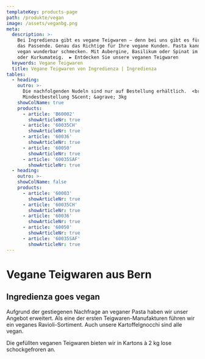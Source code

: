 ```yaml
---
templateKey: products-page
path: /produkte/vegan
image: /assets/veganbg.png
meta:
  description: >-
    Bei Ingredienza gibt es vegane Teigwaren – denn bei uns gibt es für jeden
    das Passende. Genau das Richtige für Ihre vegane Kunden. Pasta kann auch
    vegan wunderbar schmecken. Mit Aubergine, Basilikum oder Spinat im Dinkel-
    oder Kurkumateig.  ► Entdecken Sie unsere veganen Teigwaren
  keywords: Vegane Teigwaren 
  title: Vegane Teigwaren von Ingredienza | Ingredienza
tables:
  - heading:
    outro: >-
      Die nachfolgenden Nudeln sind nur auf Bestellung erhältlich.  <br />
      Mindestbestellung 5&cent; &agrave; 3kg
    showColName: true
    products:
      - article: 'B60002'
        showArticleNr: true
      - article: '60035CH'
        showArticleNr: true
      - article: '60036'
        showArticleNr: true
      - article: '60050'
        showArticleNr: true
      - article: '60035SAF'
        showArticleNr: true
  - heading: 
    outro: >-
    showColName: false 
    products:
      - article: '60003'
        showArticleNr: true
      - article: '60035CH'
        showArticleNr: true
      - article: '60036'
        showArticleNr: true
      - article: '60050'
        showArticleNr: true
      - article: '60035SAF'
        showArticleNr: true
---
```

 
# Vegane Teig&shy;waren aus Bern

## Ingredienza goes vegan

Aufgrund der gestiegenen Nachfrage an veganer Pasta haben wir unser Angebot
erweitert. Als eine der ersten Teigwaren-Manufakturen führen wir ein veganes
Ravioli-Sortiment. Auch unsere Kartoffelgnocchi sind alle vegan.

Die gefüllten veganen Teigwaren bieten wir in Kartons &agrave; 2 kg lose
schockgefroren an.
